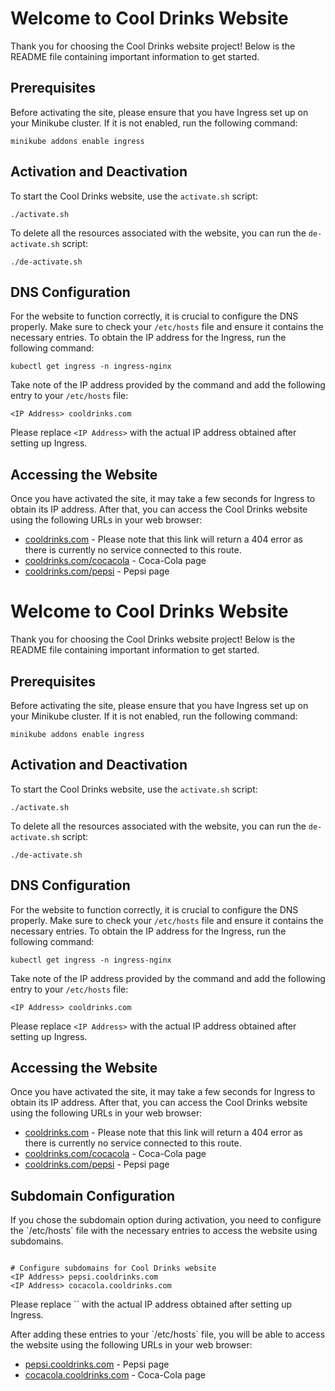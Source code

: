 <h1>Welcome to Cool Drinks Website</h1>
<p>Thank you for choosing the Cool Drinks website project! Below is the README file containing important
    information to get started.</p>

<h2>Prerequisites</h2>
<p>Before activating the site, please ensure that you have Ingress set up on your Minikube cluster. If it is not
    enabled, run the following command:</p>
<pre><code>minikube addons enable ingress</code></pre>

<h2>Activation and Deactivation</h2>
<p>To start the Cool Drinks website, use the <code>activate.sh</code> script:</p>
<pre><code>./activate.sh</code></pre>

<p>To delete all the resources associated with the website, you can run the <code>de-activate.sh</code> script:</p>
<pre><code>./de-activate.sh</code></pre>

<h2>DNS Configuration</h2>
<p>For the website to function correctly, it is crucial to configure the DNS properly. Make sure to check your
    <code>/etc/hosts</code> file and ensure it contains the necessary entries. To obtain the IP address for the
    Ingress, run the following command:</p>
<pre><code>kubectl get ingress -n ingress-nginx</code></pre>

<p>Take note of the IP address provided by the command and add the following entry to your <code>/etc/hosts</code>
    file:</p>
<pre><code>&lt;IP Address&gt; cooldrinks.com</code></pre>

<p>Please replace <code>&lt;IP Address&gt;</code> with the actual IP address obtained after setting up Ingress.</p>

<h2>Accessing the Website</h2>
<p>Once you have activated the site, it may take a few seconds for Ingress to obtain its IP address. After that, you
    can access the Cool Drinks website using the following URLs in your web browser:</p>
<ul>
    <li><a href="http://cooldrinks.com">cooldrinks.com</a> - Please note that this link will return a 404 error as
        there is currently no service connected to this route.</li>
    <li><a href="http://cooldrinks.com/cocacola">cooldrinks.com/cocacola</a> - Coca-Cola page</li>
    <li><a href="http://cooldrinks.com/pepsi">cooldrinks.com/pepsi</a> - Pepsi page</li>
</ul>
<h1>Welcome to Cool Drinks Website</h1>
<p>Thank you for choosing the Cool Drinks website project! Below is the README file containing important
    information to get started.</p>

<h2>Prerequisites</h2>
<p>Before activating the site, please ensure that you have Ingress set up on your Minikube cluster. If it is not
    enabled, run the following command:</p>
<pre><code>minikube addons enable ingress</code></pre>

<h2>Activation and Deactivation</h2>
<p>To start the Cool Drinks website, use the <code>activate.sh</code> script:</p>
<pre><code>./activate.sh</code></pre>

<p>To delete all the resources associated with the website, you can run the <code>de-activate.sh</code> script:</p>
<pre><code>./de-activate.sh</code></pre>

<h2>DNS Configuration</h2>
<p>For the website to function correctly, it is crucial to configure the DNS properly. Make sure to check your
    <code>/etc/hosts</code> file and ensure it contains the necessary entries. To obtain the IP address for the
    Ingress, run the following command:</p>
<pre><code>kubectl get ingress -n ingress-nginx</code></pre>

<p>Take note of the IP address provided by the command and add the following entry to your <code>/etc/hosts</code>
    file:</p>
<pre><code>&lt;IP Address&gt; cooldrinks.com</code></pre>

<p>Please replace <code>&lt;IP Address&gt;</code> with the actual IP address obtained after setting up Ingress.</p>

<h2>Accessing the Website</h2>
<p>Once you have activated the site, it may take a few seconds for Ingress to obtain its IP address. After that, you
    can access the Cool Drinks website using the following URLs in your web browser:</p>
<ul>
    <li><a href="http://cooldrinks.com">cooldrinks.com</a> - Please note that this link will return a 404 error as
        there is currently no service connected to this route.</li>
    <li><a href="http://cooldrinks.com/cocacola">cooldrinks.com/cocacola</a> - Coca-Cola page</li>
    <li><a href="http://cooldrinks.com/pepsi">cooldrinks.com/pepsi</a> - Pepsi page</li>
</ul>

<h2>Subdomain Configuration</h2>
<p>If you chose the subdomain option during activation, you need to configure the `/etc/hosts` file with the necessary entries to access the website using subdomains.</p>
<pre><code>
# Configure subdomains for Cool Drinks website
&lt;IP Address&gt; pepsi.cooldrinks.com
&lt;IP Address&gt; cocacola.cooldrinks.com
</code></pre>
<p>Please replace `<IP Address>` with the actual IP address obtained after setting up Ingress.</p>

<p>After adding these entries to your `/etc/hosts` file, you will be able to access the website using the following URLs in your web browser:</p>
<ul>
    <li><a href="http://pepsi.cooldrinks.com">pepsi.cooldrinks.com</a> - Pepsi page</li>
    <li><a href="http://cocacola.cooldrinks.com">cocacola.cooldrinks.com</a> - Coca-Cola page</li>
</ul>

